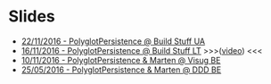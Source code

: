# Slides

- [22/11/2016 - PolyglotPersistence @ Build Stuff UA](http://slides.com/timcools/201611-buildstuff-polyglotpersistence#/)
- [16/11/2016 - PolyglotPersistence @ Build Stuff LT](http://slides.com/timcools/201611-buildstuff-polyglotpersistence#/) >>>([video](https://www.youtube.com/watch?v=vap4IbpOKgc)) <<<
- [10/11/2016 - PolyglotPersistence & Marten @ Visug BE](http://slides.com/timcools/201611-visug-polyglotpersistence-marten#/)
- [25/05/2016 - PolyglotPersistence & Marten @ DDD BE](http://slides.com/timcools/201605-dddbe-polyglotpersistence#/)
